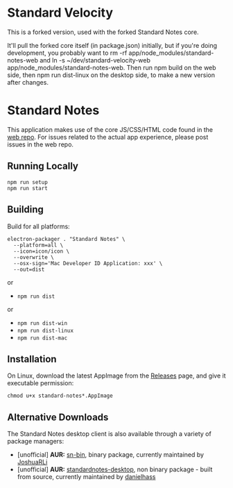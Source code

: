 # Standard Velocity

This is a forked version, used with the forked Standard Notes core.

It'll pull the forked core itself (in package.json) initially, but if you're doing development, you probably want to rm -rf app/node_modules/standard-notes-web and ln -s ~/dev/standard-velocity-web app/node_modules/standard-notes-web. Then run npm build on the web side, then npm run dist-linux on the desktop side, to make a new version after changes.



# Standard Notes

This application makes use of the core JS/CSS/HTML code found in the [web repo](https://github.com/standardnotes/web). For issues related to the actual app experience, please post issues in the web repo.

## Running Locally

```
npm run setup
npm run start
```

## Building

Build for all platforms:
```
electron-packager . "Standard Notes" \
  --platform=all \
  --icon=icon/icon \
  --overwrite \
  --osx-sign='Mac Developer ID Application: xxx' \
  --out=dist
```

or

- `npm run dist`

or

- `npm run dist-win`
- `npm run dist-linux`
- `npm run dist-mac`

## Installation

On Linux, download the latest AppImage from the [Releases](https://github.com/standardnotes/desktop/releases/latest) page, and give it executable permission:

`chmod u+x standard-notes*.AppImage`

## Alternative Downloads

The Standard Notes desktop client is also available through a variety of package managers:

* [unofficial] **AUR:** [sn-bin](https://aur.archlinux.org/packages/sn-bin/), binary package, currently maintained by [JoshuaRLi](https://github.com/JoshuaRLi)
* [unofficial] **AUR:** [standardnotes-desktop](https://aur.archlinux.org/packages/standardnotes-desktop/), non binary package - built from source, currently maintained by [danielhass](https://github.com/danielhass)
